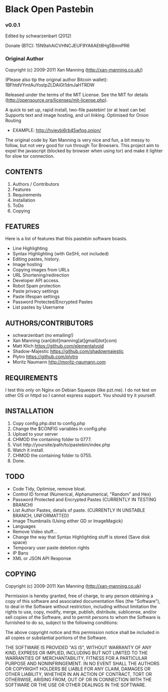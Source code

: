 Black Open Pastebin
===================
### v0.0.1 

Edited by schwarzenbart (2012)

Donate (BTC): 15N9ahAiCVHNCJEUF9YA6AEt8Hg5BmnPR6

### Original Author
Copyright (c) 2009-2011 Xan Manning (http://xan-manning.co.uk/)

(Please also tip the original author Bitcoin wallet): 1BFhtdVYmtAuYostpZLDAiGt1dmJaHTRDW 

Released under the terms of the MIT License.
See the MIT for details (http://opensource.org/licenses/mit-license.php).

A quick to set up, rapid install, two-file pastebin! (or at least can be) Supports text and image hosting, and url linking. Optimised for Onion Routing

 * EXAMPLE: http://hvieybi6rb45wfpg.onion/

The original code by Xan Manning is very nice and fun, a bit messy to follow, but not very good for run through Tor Browsers. This project aim to expel the javascript (blocked by browser when using tor) and make it lighter for slow tor connection.



CONTENTS
--------

1. Authors / Contributors
2. Features
3. Requirements
4. Installation
5. ToDo
6. Copying


FEATURES
--------

Here is a list of features that this pastebin software boasts.

 * Line Highlighting
 * Syntax Highlighting (with GeSHi, not included)
 * Editing pastes, history.
 * Image hosting
 * Copying images from URLs
 * URL Shortening/redirection
 * Developer API access.
 * Robot Spam protection
 * Paste privacy settings
 * Paste lifespan settings
 * Password Protected/Encrypted Pastes
 * List pastes by Username


AUTHORS/CONTRIBUTORS
--------------------

 * schwarzenbart (no emailing!)
 * Xan Manning (xan[dot]manning[at]gmail[dot]com)
 * Matt Klich https://github.com/elementalvoid
 * Shadow-Majestic https://github.com/shadowmajestic
 * Plytro https://github.com/plytro
 * Moritz Naumann http://moritz-naumann.com



REQUIREMENTS
------------

I test this only on Nginx on Debian Squeeze (like pzt.me). I do not test on other OS or httpd so I cannot express support. You should try it yourself.


INSTALLATION
------------

1. Copy config.php.dist to config.php
2. Change the $CONFIG variables in config.php
3. Upload to your server
4. CHMOD the containing folder to 0777.
5. Visit http://yoursite/path/to/pastebin/index.php
6. Watch it install.
7. CHMOD the containing folder to 0755.
8. Done.


TODO
----

 * Code Tidy, Optimise, remove bloat.
 * Control ID format (Numerical, Alphanumerical, "Random" and Hex)
 * Password Protected and Encrypted Pastes (CURRENTLY IN TESTING BRANCH)
 * List Author Pastes, details of paste. (CURRENTLY IN UNSTABLE BRANCH, UNFORMATTED)
 * Image Thumbnails (Using either GD or ImageMagick)
 * Languages
 * Remove Video stuff...
 * Change the way that Syntax Highlighting stuff is stored (Save disk space)
 * Temporary user paste deletion rights
 * IP Bans
 * XML or JSON API Response


COPYING
-------

Copyright (c) 2009-2011 Xan Manning (http://xan-manning.co.uk)

Permission is hereby granted, free of charge, to any person obtaining a copy
of this software and associated documentation files (the "Software"), to deal
in the Software without restriction, including without limitation the rights
to use, copy, modify, merge, publish, distribute, sublicense, and/or sell
copies of the Software, and to permit persons to whom the Software is
furnished to do so, subject to the following conditions:

The above copyright notice and this permission notice shall be included in
all copies or substantial portions of the Software.

THE SOFTWARE IS PROVIDED "AS IS", WITHOUT WARRANTY OF ANY KIND, EXPRESS OR
IMPLIED, INCLUDING BUT NOT LIMITED TO THE WARRANTIES OF MERCHANTABILITY,
FITNESS FOR A PARTICULAR PURPOSE AND NONINFRINGEMENT. IN NO EVENT SHALL THE
AUTHORS OR COPYRIGHT HOLDERS BE LIABLE FOR ANY CLAIM, DAMAGES OR OTHER
LIABILITY, WHETHER IN AN ACTION OF CONTRACT, TORT OR OTHERWISE, ARISING FROM,
OUT OF OR IN CONNECTION WITH THE SOFTWARE OR THE USE OR OTHER DEALINGS IN
THE SOFTWARE.

